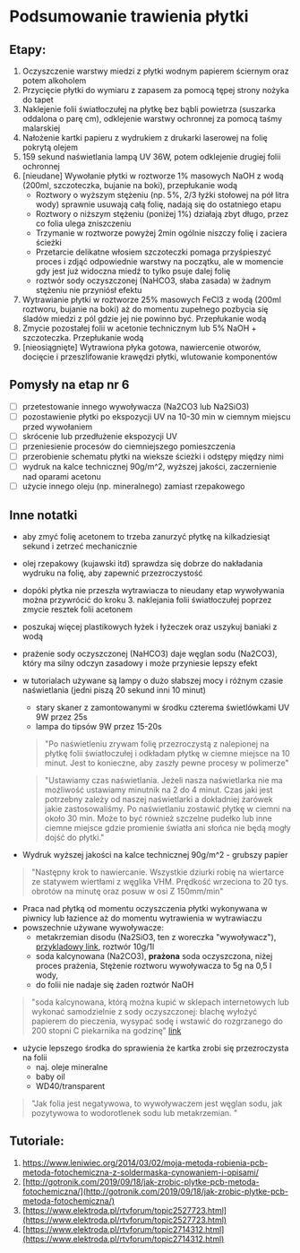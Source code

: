 # Podsumowanie trawienia płytki

## Etapy:
1. Oczyszczenie warstwy miedzi z płytki wodnym papierem ściernym oraz potem alkoholem
2. Przycięcie płytki do wymiaru z zapasem za pomocą tępej strony nożyka do tapet
3. Naklejenie folii światłoczułej na płytkę bez bąbli powietrza (suszarka oddalona o parę cm), odklejenie warstwy ochronnej za pomocą taśmy malarskiej
4. Nałożenie kartki papieru z wydrukiem z drukarki laserowej na folię pokrytą olejem
5. 159 sekund naświetlania lampą UV 36W, potem odklejenie drugiej folii ochronnej
6. [nieudane] Wywołanie płytki w roztworze 1% masowych NaOH z wodą (200ml, szczoteczka, bujanie na boki), przepłukanie wodą
	- Roztwory o wyższym stężeniu (np. 5%, 2/3 łyżki stołowej na pół litra wody) sprawnie usuwają całą folię, nadają się do ostatniego etapu
	- Roztwory o niższym stężeniu (poniżej 1%) działają zbyt długo, przez co folia ulega zniszczeniu
	- Trzymanie w roztworze powyżej 2min ogólnie niszczy folię i zaciera ścieżki 
	- Przetarcie delikatne włosiem szczoteczki pomaga przyśpieszyć proces i zdjąć odpowiednie warstwy na początku, ale w momencie gdy jest już widoczna miedź to tylko psuje dalej folię
	- roztwór sody oczyszczonej (NaHCO3, słaba zasada) w żadnym stężeniu nie przyniósł efektu 
7. Wytrawianie płytki w roztworze 25% masowych FeCl3 z wodą (200ml roztworu, bujanie na boki) aż do momentu zupełnego pozbycia się śladów miedzi z pól gdzie jej nie powinno być. Przepłukanie wodą
8. Zmycie pozostałej folii w acetonie technicznym lub 5% NaOH + szczoteczka. Przepłukanie wodą
9. [nieosiągnięte] Wytrawiona płyka gotowa, nawiercenie otworów, docięcie i przeszlifowanie krawędzi płytki, wlutowanie komponentów

## Pomysły na etap nr 6
- [ ] przetestowanie innego wywoływacza (Na2CO3 lub Na2SiO3)
- [ ] pozostawienie płytki po ekspozycji UV na 10-30 min w ciemnym miejscu przed wywołaniem
- [ ] skrócenie lub przedłużenie ekspozycji UV
- [ ] przeniesienie procesów do ciemniejszego pomieszczenia
- [ ] przerobienie schematu płytki na wieksze ścieżki i odstępy między nimi
- [ ] wydruk na kalce technicznej 90g/m^2, wyższej jakości, zaczernienie nad oparami acetonu
- [ ] użycie innego oleju (np. mineralnego) zamiast rzepakowego

## Inne notatki
- aby zmyć folię acetonem to trzeba zanurzyć płytkę na kilkadziesiąt sekund i zetrzeć mechanicznie
- olej rzepakowy (kujawski itd) sprawdza się dobrze do nakładania wydruku na folię, aby zapewnić przezroczystość
- dopóki płytka nie przeszła wytrawiacza to nieudany etap wywoływania można przywrócić do kroku 3. naklejania folii światłoczułej poprzez zmycie resztek folii acetonem
- poszukaj więcej plastikowych łyżek i łyżeczek oraz uszykuj baniaki z wodą 
- prażenie sody oczyszczonej (NaHCO3) daje węglan sodu (Na2CO3), który ma silny odczyn zasadowy i może przyniesie lepszy efekt
- w tutorialach używane są lampy o dużo słabszej mocy i różnym czasie naświetlania (jedni piszą 20 sekund inni 10 minut)
	- stary skaner z zamontowanymi w środku czterema świetlówkami UV 9W przez 25s
	- lampa do tipsów 9W przez 15-20s

	> "Po naświetleniu zrywam folię przezroczystą z nalepionej na płytkę folii światłoczułej i odkładam płytkę w ciemne miejsce na 10 minut. Jest to konieczne, aby zaszły pewne procesy w polimerze"

	> "Ustawiamy czas naświetlania. Jeżeli nasza naświetlarka nie ma możliwość ustawiamy minutnik na 2 do 4 minut. Czas jaki jest potrzebny zależy od naszej naświetlarki a dokładniej żarówek jakie zastosowaliśmy. Po naświetlaniu zostawić płytkę w ciemni na około 30 min. Może to być również szczelne pudełko lub inne ciemne miejsce gdzie promienie światła ani słońca nie będą mogły dojść do płytki."

- Wydruk wyższej jakości na kalce technicznej 90g/m^2 - grubszy papier

> "Następny krok to nawiercanie. Wszystkie dziurki robię na wiertarce ze statywem wiertłami z węglika VHM. Prędkość wrzeciona to 20 tys. obrotów na minutę oraz posuw w osi Z 150mm/min" 

- Praca nad płytką od momentu oczyszczenia płytki wykonywana w piwnicy lub łazience aż do momentu wytrawienia w wytrawiaczu
- powszechnie używane wywoływacze:
	- metakrzemian disodu (Na2SiO3, ten z woreczka "wywoływacz"), [przykladowy link](https://www.tme.eu/pl/details/uni-dev-22g/materialy-do-produkcji-plytek-drukow/ag-termopasty/art-agt-087/), roztwór 10g/1l
	- soda kalcynowana (Na2CO3), **prażona** soda oczyszczona, niżej proces prażenia, Stężenie roztworu wywoływacza to 5g na 0,5 l wody, 
	- do folii nie nadaje się żaden roztwór NaOH 

> "soda kalcynowana, którą można kupić w sklepach internetowych lub wykonać samodzielnie z sody oczyszczonej: blachę wyłożyć papierem do pieczenia, wysypać sodę i wstawić do rozgrzanego do 200 stopni C piekarnika na godzinę" [link](https://zielonyogrodek.pl/dom-i-balkon/porady-domowe/15606-czy-mozesz-samodzielnie-zrobic-tabletki-do-zmywarki-tak-i-to-bardzo-latwo-oto-nasze-przepisy)

- użycie lepszego środka do sprawienia że kartka zrobi się przezroczysta na folii
	- naj. oleje mineralne
	- baby oil
	- WD40/transparent

> "Jak folia jest negatywowa, to wywoływaczem jest węglan sodu, jak pozytywowa to wodorotlenek sodu lub metakrzemian. "


## Tutoriale:
1. [https://www.leniwiec.org/2014/03/02/moja-metoda-robienia-pcb-metoda-fotochemiczna-z-soldermaska-cynowaniem-i-opisami/ ](https://www.leniwiec.org/2014/03/02/moja-metoda-robienia-pcb-metoda-fotochemiczna-z-soldermaska-cynowaniem-i-opisami/ )
2. [http://gotronik.com/2019/09/18/jak-zrobic-plytke-pcb-metoda-fotochemiczna/](http://gotronik.com/2019/09/18/jak-zrobic-plytke-pcb-metoda-fotochemiczna/)
3. [https://www.elektroda.pl/rtvforum/topic2527723.html](https://www.elektroda.pl/rtvforum/topic2527723.html)
4. [https://www.elektroda.pl/rtvforum/topic2714312.html](https://www.elektroda.pl/rtvforum/topic2714312.html)
